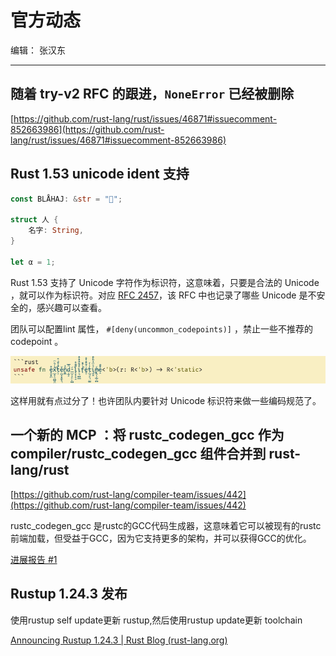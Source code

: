 # 官方动态

编辑： 张汉东

---

## 随着 try-v2 RFC 的跟进，`NoneError` 已经被删除

[https://github.com/rust-lang/rust/issues/46871#issuecomment-852663986](https://github.com/rust-lang/rust/issues/46871#issuecomment-852663986)

## Rust 1.53 unicode ident  支持

```rust
const BLÅHAJ: &str = "🦈";

struct 人 {
    名字: String,
}

let α = 1;
```

Rust 1.53 支持了 Unicode 字符作为标识符，这意味着，只要是合法的 Unicode ，就可以作为标识符。对应 [RFC 2457](https://github.com/rust-lang/rfcs/blob/master/text/2457-non-ascii-idents.md)，该 RFC 中也记录了哪些 Unicode 是不安全的，感兴趣可以查看。

团队可以配置lint 属性， `#[deny(uncommon_codepoints)]` ，禁止一些不推荐的 codepoint 。

![unicode](./image/unicode/luanma.png)

这样用就有点过分了！也许团队内要针对 Unicode 标识符来做一些编码规范了。

## 一个新的 MCP ：将 rustc_codegen_gcc 作为 compiler/rustc_codegen_gcc 组件合并到  rust-lang/rust 

[https://github.com/rust-lang/compiler-team/issues/442](https://github.com/rust-lang/compiler-team/issues/442)

rustc_codegen_gcc 是rustc的GCC代码生成器，这意味着它可以被现有的rustc前端加载，但受益于GCC，因为它支持更多的架构，并可以获得GCC的优化。

[进展报告 #1](https://blog.antoyo.xyz/rustc_codegen_gcc-progress-report-1)

## Rustup 1.24.3 发布

使用rustup self update更新 rustup,然后使用rustup update更新 toolchain

[Announcing Rustup 1.24.3 | Rust Blog (rust-lang.org)](https://blog.rust-lang.org/2021/06/08/Rustup-1.24.3.html)



